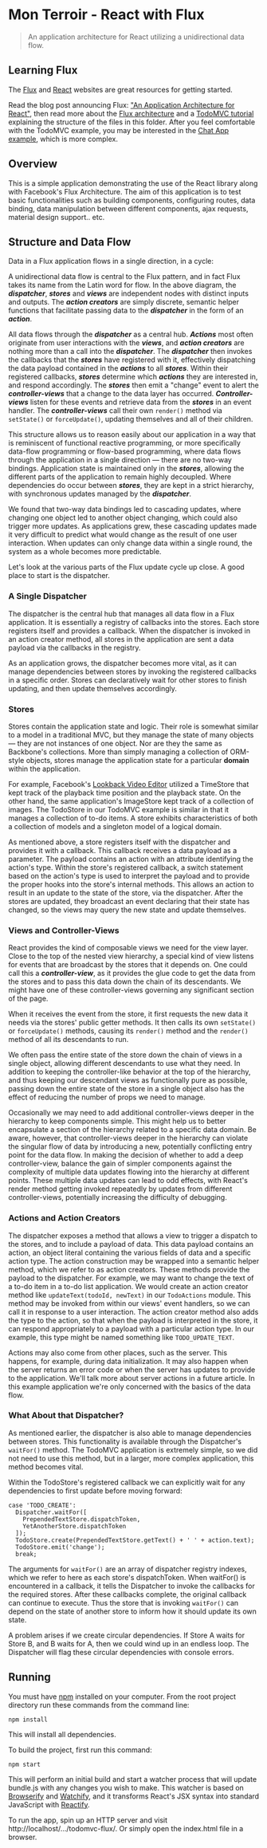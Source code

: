 # Mon Terroir - React with Flux

> An application architecture for React utilizing a unidirectional data flow.



## Learning Flux

The [Flux](http://facebook.github.io/flux) and [React](http://facebook.github.io/react) websites are great resources for getting started.

Read the blog post announcing Flux: ["An Application Architecture for React"](http://facebook.github.io/react/blog/2014/05/06/flux.html), then read more about the [Flux architecture](http://facebook.github.io/flux/docs/overview.html) and a [TodoMVC tutorial](http://facebook.github.io/flux/docs/todo-list.html) explaining the structure of the files in this folder.  After you feel comfortable with the TodoMVC example, you may be interested in the [Chat App example](../flux-chat), which is more complex.

## Overview

This is a simple application demonstrating the use of the React library along with Facebook's Flux Architecture. The aim of this application is to test basic functionalities such as building components, configuring routes, data binding, data manipulation between different components, ajax requests, material design support.. etc.
## Structure and Data Flow

Data in a Flux application flows in a single direction, in a cycle:

A unidirectional data flow is central to the Flux pattern, and in fact Flux takes its name from the Latin word for flow. In the above diagram, the ___dispatcher___, ___stores___ and ___views___ are independent nodes with distinct inputs and outputs. The ___action creators___ are simply discrete, semantic helper functions that facilitate passing data to the ___dispatcher___ in the form of an ___action___.

All data flows through the ___dispatcher___ as a central hub.  ___Actions___ most often originate from user interactions with the ___views___, and ___action creators___ are nothing more than a call into the ___dispatcher___.  The ___dispatcher___ then invokes the callbacks that the ___stores___ have registered with it, effectively dispatching the data payload contained in the ___actions___ to all ___stores___.  Within their registered callbacks, ___stores___ determine which ___actions___ they are interested in, and respond accordingly.  The ___stores___ then emit a "change" event to alert the ___controller-views___ that a change to the data layer has occurred.  ___Controller-views___ listen for these events and retrieve data from the ___stores___ in an event handler.  The ___controller-views___ call their own `render()` method via `setState()` or `forceUpdate()`, updating themselves and all of their children.

This structure allows us to reason easily about our application in a way that is reminiscent of functional reactive programming, or more specifically data-flow programming or flow-based programming, where data flows through the application in a single direction — there are no two-way bindings. Application state is maintained only in the ___stores___, allowing the different parts of the application to remain highly decoupled. Where dependencies do occur between ___stores___, they are kept in a strict hierarchy, with synchronous updates managed by the ___dispatcher___.

We found that two-way data bindings led to cascading updates, where changing one object led to another object changing, which could also trigger more updates. As applications grew, these cascading updates made it very difficult to predict what would change as the result of one user interaction. When updates can only change data within a single round, the system as a whole becomes more predictable.

Let's look at the various parts of the Flux update cycle up close. A good place to start is the dispatcher.


### A Single Dispatcher

The dispatcher is the central hub that manages all data flow in a Flux application. It is essentially a registry of callbacks into the stores. Each store registers itself and provides a callback. When the dispatcher is invoked in an action creator method, all stores in the application are sent a data payload via the callbacks in the registry.

As an application grows, the dispatcher becomes more vital, as it can manage dependencies between stores by invoking the registered callbacks in a specific order.  Stores can declaratively wait for other stores to finish updating, and then update themselves accordingly.


### Stores

Stores contain the application state and logic. Their role is somewhat similar to a model in a traditional MVC, but they manage the state of many objects — they are not instances of one object. Nor are they the same as Backbone's collections. More than simply managing a collection of ORM-style objects, stores manage the application state for a particular __domain__ within the application.

For example, Facebook's [Lookback Video Editor](https://facebook.com/lookback/edit) utilized a TimeStore that kept track of the playback time position and the playback state. On the other hand, the same application's ImageStore kept track of a collection of images.  The TodoStore in our TodoMVC example is similar in that it manages a collection of to-do items.  A store exhibits characteristics of both a collection of models and a singleton model of a logical domain.

As mentioned above, a store registers itself with the dispatcher and provides it with a callback. This callback receives a data payload as a parameter. The payload contains an action with an attribute identifying the action's type. Within the store's registered callback, a switch statement based on the action's type is used to interpret the payload and to provide the proper hooks into the store's internal methods. This allows an action to result in an update to the state of the store, via the dispatcher. After the stores are updated, they broadcast an event declaring that their state has changed, so the views may query the new state and update themselves.


### Views and Controller-Views

React provides the kind of composable views we need for the view layer. Close to the top of the nested view hierarchy, a special kind of view listens for events that are broadcast by the stores that it depends on. One could call this a ___controller-view___, as it provides the glue code to get the data from the stores and to pass this data down the chain of its descendants. We might have one of these controller-views governing any significant section of the page.

When it receives the event from the store, it first requests the new data it needs via the stores' public getter methods. It then calls its own `setState()` or `forceUpdate()` methods, causing its `render()` method and the `render()` method of all its descendants to run.

We often pass the entire state of the store down the chain of views in a single object, allowing different descendants to use what they need. In addition to keeping the controller-like behavior at the top of the hierarchy, and thus keeping our descendant views as functionally pure as possible, passing down the entire state of the store in a single object also has the effect of reducing the number of props we need to manage.

Occasionally we may need to add additional controller-views deeper in the hierarchy to keep components simple.  This might help us to better encapsulate a section of the hierarchy related to a specific  data domain.  Be aware, however, that controller-views deeper in the hierarchy can violate the singular flow of data by introducing a new, potentially conflicting entry point for the data flow.  In making the decision of whether to add a deep controller-view, balance the gain of simpler components against the complexity of multiple data updates flowing into the hierarchy at different points.  These multiple data updates can lead to odd effects, with React's render method getting invoked repeatedly by updates from different controller-views, potentially increasing the difficulty of debugging.


### Actions and Action Creators

The dispatcher exposes a method that allows a view to trigger a dispatch to the stores, and to include a payload of data.  This data payload contains an action, an object literal containing the various fields of data and a specific action type. The action construction may be wrapped into a semantic helper method, which we refer to as action creators. These methods provide the payload to the dispatcher. For example, we may want to change the text of a to-do item in a to-do list application. We would create an action creator method like `updateText(todoId, newText)` in our `TodoActions` module. This method may be invoked from within our views' event handlers, so we can call it in response to a user interaction. The action creator method also adds the type to the action, so that when the payload is interpreted in the store, it can respond appropriately to a payload with a particular action type. In our example, this type might be named something like `TODO_UPDATE_TEXT`.

Actions may also come from other places, such as the server. This happens, for example, during data initialization. It may also happen when the server returns an error code or when the server has updates to provide to the application. We'll talk more about server actions in a future article. In this example application we're only concerned with the basics of the data flow.


### What About that Dispatcher?

As mentioned earlier, the dispatcher is also able to manage dependencies between stores. This functionality is available through the Dispatcher's `waitFor()` method.  The TodoMVC application is extremely simple, so we did not need to use this method, but in a larger, more complex application, this method becomes vital.

Within the TodoStore's registered callback we can explicitly wait for any dependencies to first update before moving forward:

```
case 'TODO_CREATE':
  Dispatcher.waitFor([
    PrependedTextStore.dispatchToken,
    YetAnotherStore.dispatchToken
  ]);
  TodoStore.create(PrependedTextStore.getText() + ' ' + action.text);
  TodoStore.emit('change');
  break;
```

The arguments for `waitFor()` are an array of dispatcher registry indexes, which we refer to here as each store's dispatchToken. When waitFor() is encountered in a callback, it tells the Dispatcher to invoke the callbacks for the required stores. After these callbacks complete, the original callback can continue to execute. Thus the store that is invoking `waitFor()` can depend on the state of another store to inform how it should update its own state.

A problem arises if we create circular dependencies. If Store A waits for Store B, and B waits for A, then we could wind up in an endless loop. The Dispatcher will flag these circular dependencies with console errors.


## Running

You must have [npm](https://www.npmjs.org/) installed on your computer.
From the root project directory run these commands from the command line:

    npm install

This will install all dependencies.

To build the project, first run this command:

    npm start

This will perform an initial build and start a watcher process that will update bundle.js with any changes you wish to make.  This watcher is based on [Browserify](http://browserify.org/) and [Watchify](https://github.com/substack/watchify), and it transforms React's JSX syntax into standard JavaScript with [Reactify](https://github.com/andreypopp/reactify).

To run the app, spin up an HTTP server and visit http://localhost/.../todomvc-flux/.  Or simply open the index.html file in a browser.


